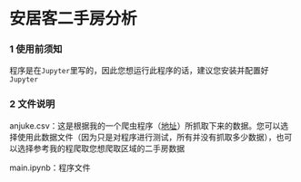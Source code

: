 # 安居客二手房分析

### 1 使用前须知

程序是在`Jupyter`里写的，因此您想运行此程序的话，建议您安装并配置好`Jupyter`

### 2 文件说明

anjuke.csv：这是根据我的一个爬虫程序（[地址]( https://github.com/leishufei/PythonProjects/tree/master/PythonSpiders/AnjukeSpider )）所抓取下来的数据。您可以选择使用此数据文件（因为只是对程序进行测试，所有并没有抓取多少数据），也可以选择参考我的程爬取您想爬取区域的二手房数据

main.ipynb：程序文件



